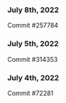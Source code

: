 ### July 8th, 2022

Commit #257784

### July 5th, 2022

Commit #314353


### July 4th, 2022

Commit #72281
